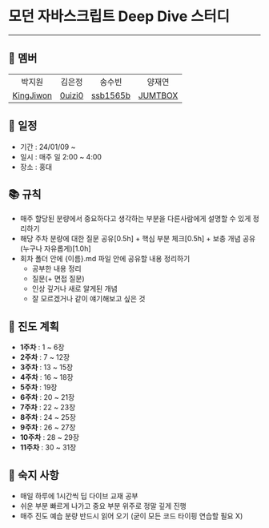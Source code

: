 # **모던 자바스크립트 Deep Dive 스터디**

---

## 👬 멤버

<table>
   <tr align="center">
    <td>박지원</td>
    <td>김은정</td>
    <td>송수빈</td>
    <td>양재연</td>  
   </tr>
   <tr align="center">
      <td><a href= 'https://github.com/KingJiwon'>KingJiwon</a></td>
      <td><a href= 'https://github.com/0uizi0'>0uizi0</a></td>
      <td><a href='https://github.com/ssb1565b'>ssb1565b</a></td>
      <td><a href='https://github.com/JUMTBOX'>JUMTBOX</a></td>
   </tr>
</table>

## 🧭 일정

- 기간 : 24/01/09 ~
- 일시 : 매주 일 2:00 ~ 4:00
- 장소 : 홍대

## 📚 규칙

- 매주 할당된 분량에서 중요하다고 생각하는 부분을 다른사람에게 설명할 수 있게 정리하기
- 해당 주차 분량에 대한 질문 공유[0.5h] + 핵심 부분 체크[0.5h] + 보충 개념 공유 (누구나 자유롭게)[1.0h]
- 회차 폴더 안에 {이름}.md 파일 안에 공유할 내용 정리하기
  - 공부한 내용 정리
  - 질문(+ 면접 질문)
  - 인상 깊거나 새로 알게된 개념
  - 잘 모르겠거나 같이 얘기해보고 싶은 것

## 📆 진도 계획

- **1주차** : 1 ~ 6장
- **2주차** : 7 ~ 12장
- **3주차** : 13 ~ 15장
- **4주차** : 16 ~ 18장
- **5주차** : 19장
- **6주차** : 20 ~ 21장
- **7주차** : 22 ~ 23장
- **8주차** : 24 ~ 25장
- **9주차** : 26 ~ 27장
- **10주차** : 28 ~ 29장
- **11주차** : 30 ~ 31장

## 🚥 숙지 사항

- 매일 하루에 1시간씩 딥 다이브 교재 공부
- 쉬운 부분 빠르게 나가고 중요 부분 위주로 정말 깊게 진행
- 매주 진도 예습 분량 반드시 읽어 오기 (굳이 모든 코드 타이핑 연습할 필요 X)
